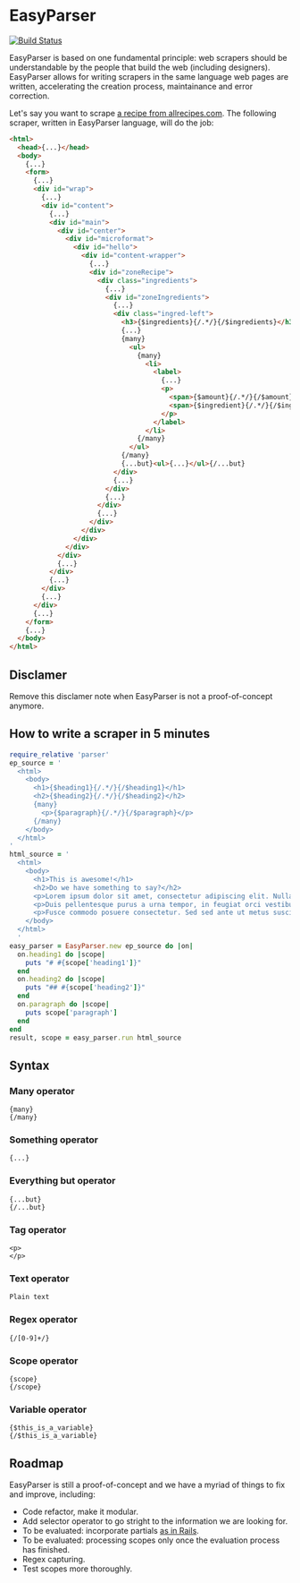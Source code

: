 # EasyParser
[![Build Status](https://travis-ci.org/gusaaaaa/easyparser.svg?branch=master)](https://travis-ci.org/gusaaaaa/easyparser)

EasyParser is based on one fundamental principle: web scrapers should be understandable by the people that build the web (including designers). EasyParser allows for writing scrapers in the same language web pages are written, accelerating the creation process, maintainance and error correction.

Let's say you want to scrape [a recipe from allrecipes.com](http://allrecipes.com/recipe/grandmas-lemon-meringue-pie/). The following scraper, written in EasyParser language, will do the job:

```html
<html>
  <head>{...}</head>
  <body>
    {...}
    <form>
      {...}
      <div id="wrap">
        {...}
        <div id="content">
          {...}
          <div id="main">
            <div id="center">
              <div id="microformat">
                <div id="hello">
                  <div id="content-wrapper">
                    {...}
                    <div id="zoneRecipe">
                      <div class="ingredients">
                        {...}
                        <div id="zoneIngredients">
                          {...}
                          <div class="ingred-left">
                            <h3>{$ingredients}{/.*/}{/$ingredients}</h3>
                            {...}
                            {many}
                              <ul>
                                {many}
                                  <li>
                                    <label>
                                      {...}
                                      <p>
                                        <span>{$amount}{/.*/}{/$amount}</span>
                                        <span>{$ingredient}{/.*/}{/$ingredient}</span>
                                      </p>
                                    </label>
                                  </li>
                                {/many}
                              </ul>
                            {/many}
                            {...but}<ul>{...}</ul>{/...but}
                          </div>
                          {...}
                        </div>
                        {...}
                      </div>
                      {...}
                    </div>
                  </div>
                </div>
              </div>
            </div>
            {...}
          </div>
          {...}
        </div>
        {...}
      </div>
      {...}
    </form>
    {...}
  </body>
</html>
```

## Disclamer

Remove this disclamer note when EasyParser is not a proof-of-concept anymore.

## How to write a scraper in 5 minutes

```ruby
require_relative 'parser'
ep_source = '
  <html>
    <body>
      <h1>{$heading1}{/.*/}{/$heading1}</h1>
      <h2>{$heading2}{/.*/}{/$heading2}</h2>
      {many}
        <p>{$paragraph}{/.*/}{/$paragraph}</p>
      {/many}
    </body>
  </html>
'
html_source = '
  <html>
    <body>
      <h1>This is awesome!</h1>
      <h2>Do we have something to say?</h2>
      <p>Lorem ipsum dolor sit amet, consectetur adipiscing elit. Nullam eros erat, iaculis nec faucibus non, tempus sit amet mi. Maecenas venenatis luctus mi. Ut ut arcu posuere, aliquet est sed, tempor nunc. Morbi dictum semper augue ut ultrices. Maecenas eget felis vel turpis blandit convallis ut non turpis. Cras consequat id dui quis tempor. Pellentesque sed convallis eros.</p>
      <p>Duis pellentesque purus a urna tempor, in feugiat orci vestibulum. Nullam neque tellus, pharetra nec lectus sed, condimentum dictum lacus. Praesent aliquam tellus eget accumsan placerat. Nam non turpis vitae eros gravida mattis vel eu nibh. Phasellus interdum pulvinar ante, in convallis odio fermentum quis. In hac habitasse platea dictumst. Sed vehicula mollis dui, mollis commodo elit pulvinar nec. Fusce ante nisi, dictum ut adipiscing sodales, scelerisque ac arcu.</p>
      <p>Fusce commodo posuere consectetur. Sed sed ante ut metus suscipit euismod vel sit amet sem. Nunc porttitor sed ipsum sit amet hendrerit. Cum sociis natoque penatibus et magnis dis parturient montes, nascetur ridiculus mus. Etiam ac vulputate odio, et tempor lectus. Vestibulum pellentesque purus dignissim, molestie ligula at, aliquam dui. Praesent volutpat rhoncus felis sed auctor. Sed ultricies dui et eros mollis laoreet. Proin ultrices vel velit a egestas. Aliquam ullamcorper dictum facilisis. Cras placerat lectus consequat, ullamcorper massa vel, lobortis neque.</p>
    </body>
  </html>
  '
easy_parser = EasyParser.new ep_source do |on|
  on.heading1 do |scope|
    puts "# #{scope['heading1']}"
  end
  on.heading2 do |scope|
    puts "## #{scope['heading2']}"
  end
  on.paragraph do |scope|
    puts scope['paragraph']
  end
end
result, scope = easy_parser.run html_source
```
## Syntax

### Many operator

```
{many}
{/many}
```

### Something operator

```
{...}
```

### Everything but operator

```
{...but}
{/...but}
```

### Tag operator

```
<p>
</p>
```

### Text operator

```
Plain text
```

### Regex operator

```
{/[0-9]+/}
```

### Scope operator

```
{scope}
{/scope}
```

### Variable operator

```
{$this_is_a_variable}
{/$this_is_a_variable}
```

## Roadmap

EasyParser is still a proof-of-concept and we have a myriad of things to fix and improve, including:

- Code refactor, make it modular.
- Add selector operator to go stright to the information we are looking for.
- To be evaluated: incorporate partials [as in Rails](http://guides.rubyonrails.org/layouts_and_rendering.html#using-partials).
- To be evaluated: processing scopes only once the evaluation process has finished.
- Regex capturing.
- Test scopes more thoroughly.
